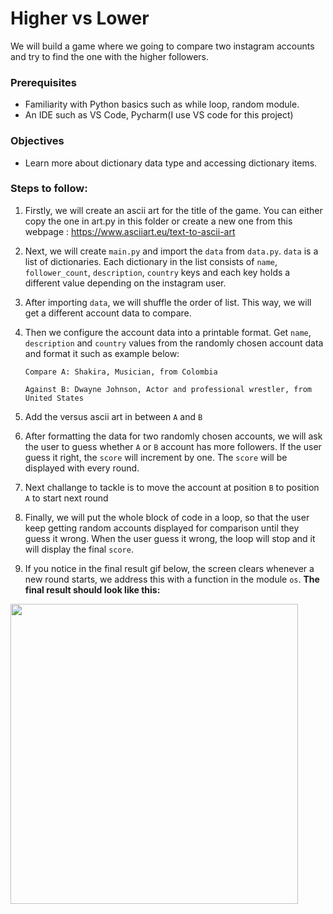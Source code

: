 # Higher vs Lower
We will build a game where we going to compare two instagram accounts and try to find the one with the higher followers.
### Prerequisites
 - Familiarity with Python basics such as while loop, random module.
 - An IDE such as VS Code, Pycharm(I use VS code for this project)

### Objectives
   - Learn more about dictionary data type and accessing dictionary items.

### Steps to follow:
1. Firstly, we will create an ascii art for the title of the game. You can either copy the one in art.py in this folder or create a new one from this webpage : https://www.asciiart.eu/text-to-ascii-art 
2. Next, we will create `main.py` and import the `data` from `data.py`. `data` is a list of dictionaries. Each dictionary in the list consists of `name`, `follower_count`, `description`, `country` keys and each key holds a different value depending on the instagram user.
4. After importing `data`, we will shuffle the order of list. This way, we will get a different account data to compare. 
5. Then we configure the account data into a printable format. Get `name`, `description` and `country` values from the randomly chosen account data and format it such as example below: 
   
   ```Compare A: Shakira, Musician, from Colombia```
   
   ```Against B: Dwayne Johnson, Actor and professional wrestler, from United States```
6. Add the versus ascii art in between `A` and `B`
6. After formatting the data for two randomly chosen accounts, we will ask the user to guess whether `A` or `B` account has more followers. If the user guess it right, the `score` will increment by one. The `score` will be displayed with every round. 
7. Next challange to tackle is to move the account at position `B` to position `A` to start next round
8. Finally, we will put the whole block of code in a loop, so that the user keep getting random accounts displayed for comparison until they guess it wrong. When the user guess it wrong, the loop will stop and it will display the final `score`.
9. If you notice in the final result gif below, the screen clears whenever a new round starts, we address this with a function in the module `os`.
**The final result should look like this:**
<img src="highervslower.gif" width="460" height="480" />